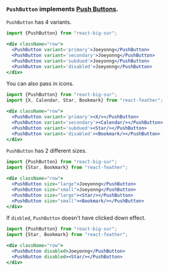 ### `PushButton` implements [Push Buttons][1].
[1]: https://developer.apple.com/design/human-interface-guidelines/macos/buttons/push-buttons/

`PushButton` has 4 variants.

```jsx
import {PushButton} from "react-big-sur";

<div className="row">
  <PushButton variant='primary'>Joeyonng</PushButton>
  <PushButton variant='secondary'>Joeyonng</PushButton>
  <PushButton variant='subdued'>Joeyonng</PushButton>
  <PushButton variant='disabled'>Joeyonng</PushButton>
</div>
```

You can also pass in icons.

```jsx
import {PushButton} from "react-big-sur";
import {X, Calendar, Star, Bookmark} from "react-feather";

<div className="row">
  <PushButton variant='primary'><X/></PushButton>
  <PushButton variant='secondary'><Calendar/></PushButton>
  <PushButton variant='subdued'><Star/></PushButton>
  <PushButton variant='disabled'><Bookmark/></PushButton>
</div>
```

`PushButton` has 2 different sizes.

```jsx
import {PushButton} from "react-big-sur";
import {Star, Bookmark} from "react-feather";

<div className="row">
  <PushButton size="large">Joeyonng</PushButton>
  <PushButton size="small">Joeyonng</PushButton>
  <PushButton size="large"><Star/></PushButton>
  <PushButton size="small"><Bookmark/></PushButton>
</div>
```

If `disbled`, `PushButton` doesn't have clicked down effect.

```jsx
import {PushButton} from "react-big-sur";
import {Star, Bookmark} from "react-feather";

<div className="row">
  <PushButton disabled>Joeyonng</PushButton>
  <PushButton disabled><Star/></PushButton>
</div>
```
